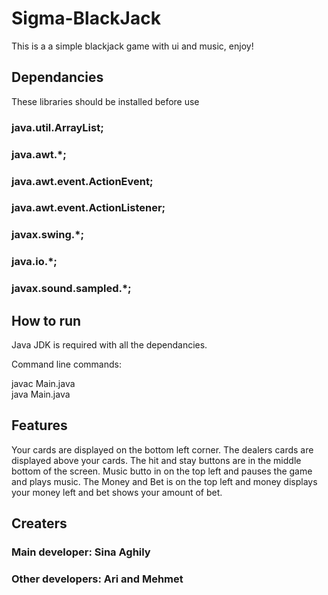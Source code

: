 # Sigma-BlackJack
This is a a simple blackjack game with ui and music, enjoy!


## Dependancies

These libraries should be installed before use

### java.util.ArrayList;
### java.awt.*;
### java.awt.event.ActionEvent;
### java.awt.event.ActionListener;
### javax.swing.*;
### java.io.*;
### javax.sound.sampled.*;


## How to run

Java JDK is required with all the dependancies.

Command line commands:

javac Main.java  
java Main.java



## Features

Your cards are displayed on the bottom left corner. The dealers cards are displayed above your cards. The hit and stay buttons are in the middle bottom of the screen. Music butto in on the top left and pauses the game and plays music. The Money and Bet is on the top left and money displays your money left and bet shows your amount of bet.

## Creaters

### Main developer: Sina Aghily
### Other developers: Ari and Mehmet
